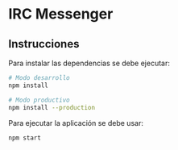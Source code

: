 # IRC Messenger

## Instrucciones

Para instalar las dependencias se debe ejecutar:

```bash
# Modo desarrollo
npm install

# Modo productivo
npm install --production
```

Para ejecutar la aplicación se debe usar:

```bash
npm start
```